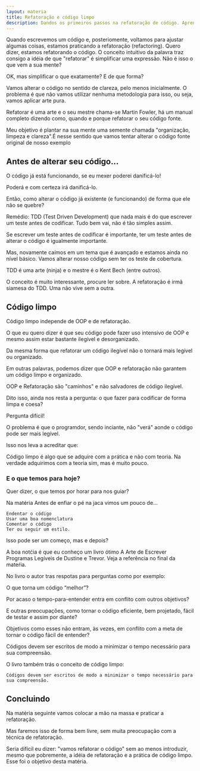 ```yaml
---
layout: materia
title: Refatoração e código limpo
description: Dandos os primeiros passos na refatoração de código. Aprenda a codificar de forma mais coesa.
---
```


Quando escrevemos um código e, posteriomente, voltamos para ajustar algumas coisas, estamos praticando  a refatoração 
(refactoring). Quero dizer, estamos refatorando o código. O conceito intuitivo da palavra traz consigo a idéia de que
"refatorar" é simplificar uma expressão. Não é isso o que vem a sua mente? 

OK, mas simplificar o que exatamente? E de que forma?

Vamos alterar o código no sentido de clareza, pelo menos inicialmente. O problema é que não vamos utilizar nenhuma 
metodologia para isso, ou seja, vamos aplicar arte pura.

Refatorar é uma arte e o seu mestre chama-se Martin Fowler, há um manual completo dizendo como, quando e porque refatorar
o seu código fonte.

Meu objetivo é plantar na sua mente uma semente chamada "organização, limpeza e clareza".É nesse sentido que vamos 
tentar alterar o código fonte original de nosso exemplo


Antes de alterar seu código...
--

O código já está funcionando, se eu mexer poderei danificá-lo!

Poderá e com certeza irá danificá-lo.

Então, como alterar o código já existente (e funcionando) de forma que ele não se quebre?

Remédio: TDD (Test Driven Development) que nada mais é do que escrever um teste antes de codificar. Tudo bem vai, não é 
tão simples assim.

Se escrever um teste antes de codificar é importante, ter um teste antes de alterar o código é igualmente importante.

Mas, novamente caímos em um tema que é avançado e estamos ainda no nível básico. Vamos alterar nosso código sem ter os 
teste de cobertura.

TDD é uma arte (ninja) e o mestre é o Kent Bech (entre outros).

O conceito é muito interessante, procure ler sobre. A refatoração é irmã siamesa do TDD. Uma não vive sem a outra.



Código limpo
---


Código limpo independe de OOP e de refatoração.

O que eu quero dizer é que seu código pode fazer uso intensivo de OOP e mesmo assim estar bastante ilegível e desorganizado.

Da mesma forma que refatorar um código ilegível não o tornará mais legível ou organizado.

Em outras palavras, podemos dizer que OOP e refatoração não garantem um código limpo e organizado.

OOP e Refatoração são "caminhos" e não salvadores de código ilegível.

Dito isso, ainda nos resta a pergunta: o que fazer para codificar de forma limpa e coesa?

Pergunta difícil!

O problema é que o programdor, sendo inciante, não "verá" aonde o código pode ser mais legível.

Isso nos leva a acreditar que:

Código limpo é algo que se adquire com a prática e não com teoria. Na verdade adquirimos com a teoria sim, mas é muito pouco.


### E o que temos para hoje?

Quer dizer, o que temos por horar para nos guiar?

Na matéria Antes de enfiar o pé na jaca vimos um pouco de...

    Endentar o código
    Usar uma boa nomenclatura
    Comentar o código
    Ter ou seguir um estilo.

Isso pode ser um começo, mas e depois?

A boa notćia é que eu conheço um livro ótimo A Arte de Escrever Programas Legíveis de Dustine e Trevor. Veja a referência
no final da mateŕia.

No livro o autor tras respotas para perguntas como por exemplo:

O que torna um código “melhor”?

Por acaso o tempo-para-entender entra em conflito com outros objetivos?

E outras preocupações, como tornar o código eficiente, bem projetado, fácil de testar e assim por diante?

Objetivos como esses não entram, às vezes, em conflito com a meta de tornar o código fácil de entender?

Códigos devem ser escritos de modo a minimizar o tempo necessário para sua compreensão.

O livro também trás o conceito de código limpo:

    Códigos devem ser escritos de modo a minimizar o tempo necessário para sua compreensão.


Concluindo
---

Na matéria seguinte vamos colocar a mão na massa e praticar a refatoração.

Mas faremos isso de forma bem livre, sem muita preocupação com a técnica de refatoração.

Seria difícil eu dizer: "vamos refatorar o código" sem ao menos introduzir, mesmo que pobremente, a idéia de refatoração
e a prática de código limpo. Esse foi o objetivo desta matéria.
